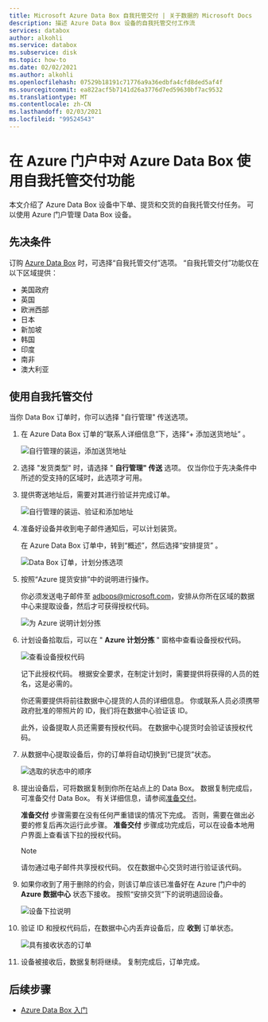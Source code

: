 ```yaml
---
title: Microsoft Azure Data Box 自我托管交付 | 关于数据的 Microsoft Docs
description: 描述 Azure Data Box 设备的自我托管交付工作流
services: databox
author: alkohli
ms.service: databox
ms.subservice: disk
ms.topic: how-to
ms.date: 02/02/2021
ms.author: alkohli
ms.openlocfilehash: 07529b18191c71776a9a36edbfa4cfd8ded5af4f
ms.sourcegitcommit: ea822acf5b7141d26a3776d7ed59630bf7ac9532
ms.translationtype: MT
ms.contentlocale: zh-CN
ms.lasthandoff: 02/03/2021
ms.locfileid: "99524543"
---
```

# <a name="use-self-managed-shipping-for-azure-data-box-in-the-azure-portal"></a>在 Azure 门户中对 Azure Data Box 使用自我托管交付功能

本文介绍了 Azure Data Box 设备中下单、提货和交货的自我托管交付任务。 可以使用 Azure 门户管理 Data Box 设备。

## <a name="prerequisites"></a>先决条件

订购 [Azure Data Box](data-box-deploy-ordered.md) 时，可选择“自我托管交付”选项。 “自我托管交付”功能仅在以下区域提供：

* 美国政府
* 英国
* 欧洲西部
* 日本
* 新加坡
* 韩国
* 印度
* 南非
* 澳大利亚

## <a name="use-self-managed-shipping"></a>使用自我托管交付

当你 Data Box 订单时，你可以选择 "自行管理" 传送选项。

1. 在 Azure Data Box 订单的“联系人详细信息”下，选择“+ 添加送货地址” 。
 
   ![自行管理的装运，添加送货地址](media\data-box-portal-customer-managed-shipping\choose-self-managed-shipping-1.png)

2. 选择 "发货类型" 时，请选择 " **自行管理" 传送** 选项。 仅当你位于先决条件中所述的受支持的区域时，此选项才可用。

3. 提供寄送地址后，需要对其进行验证并完成订单。

   ![自行管理的装运、验证和添加地址](media\data-box-portal-customer-managed-shipping\choose-self-managed-shipping-2.png)

4. 准备好设备并收到电子邮件通知后，可以计划装货。

   在 Azure Data Box 订单中，转到“概述”，然后选择“安排提货” 。

   ![Data Box 订单，计划分拣选项](media\data-box-portal-customer-managed-shipping\data-box-portal-schedule-pickup-01.png)

5. 按照“Azure 提货安排”中的说明进行操作。

   你必须发送电子邮件至 [adbops@microsoft.com](mailto:adbops@microsoft.com)，安排从你所在区域的数据中心来提取设备，然后才可获得授权代码。

   ![为 Azure 说明计划分拣](media\data-box-portal-customer-managed-shipping\data-box-portal-schedule-pickup-email-01.png)

6. 计划设备拾取后，可以在 " **Azure 计划分拣** " 窗格中查看设备授权代码。

   ![查看设备授权代码](media\data-box-portal-customer-managed-shipping\data-box-portal-auth-01b.png)

   记下此授权代码。 根据安全要求，在制定计划时，需要提供将获得的人员的姓名，这是必需的。

   你还需要提供将前往数据中心提货的人员的详细信息。 你或联系人员必须携带政府批准的带照片的 ID，我们将在数据中心验证该 ID。

   此外，设备提取人员还需要有授权代码。 在数据中心提货时会验证该授权代码。

7. 从数据中心提取设备后，你的订单将自动切换到“已提货”状态。

    ![选取的状态中的顺序](media\data-box-portal-customer-managed-shipping\data-box-portal-picked-up-boxed-01.png)

8. 提出设备后，可将数据复制到你所在站点上的 Data Box。 数据复制完成后，可准备交付 Data Box。 有关详细信息，请参阅[准备交付](data-box-deploy-picked-up.md#prepare-to-ship)。

   **准备交付** 步骤需要在没有任何严重错误的情况下完成。 否则，需要在做出必要的修复后再次运行此步骤。 **准备交付** 步骤成功完成后，可以在设备本地用户界面上查看该下拉的授权代码。

   > [!NOTE]
   > 请勿通过电子邮件共享授权代码。 仅在数据中心交货时进行验证该代码。

9. 如果你收到了用于删除的约会，则该订单应该已准备好在 Azure 门户中的 **Azure 数据中心** 状态下接收。 按照“安排交货”下的说明退回设备。

   ![设备下拉说明](media\data-box-portal-customer-managed-shipping\data-box-portal-received-complete-02b.png)

10. 验证 ID 和授权代码后，在数据中心内丢弃设备后，应 **收到** 订单状态。

    ![具有接收状态的订单](media\data-box-portal-customer-managed-shipping\data-box-portal-received-complete-01.png)

11. 设备被接收后，数据复制将继续。 复制完成后，订单完成。

## <a name="next-steps"></a>后续步骤

* [Azure Data Box 入门](data-box-quickstart-portal.md)
